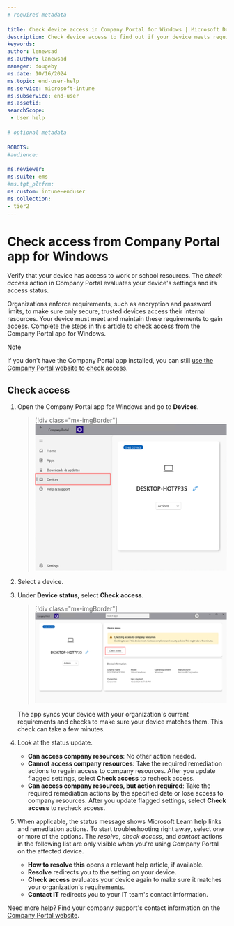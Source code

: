 ```yaml
---
# required metadata

title: Check device access in Company Portal for Windows | Microsoft Docs
description: Check device access to find out if your device meets requirements, and is able to access work or school resources. 
keywords:
author: lenewsad
ms.author: lanewsad
manager: dougeby
ms.date: 10/16/2024
ms.topic: end-user-help
ms.service: microsoft-intune
ms.subservice: end-user
ms.assetid: 
searchScope:
 - User help

# optional metadata

ROBOTS:  
#audience:

ms.reviewer: 
ms.suite: ems
#ms.tgt_pltfrm:
ms.custom: intune-enduser
ms.collection:
- tier2
---
```


# Check access from Company Portal app for Windows

Verify that your device has access to work or school resources. The *check access* action in Company Portal evaluates your device's settings and its access status.  

Organizations enforce requirements, such as encryption and password limits, to make sure only secure, trusted devices access their internal resources. Your device must meet and maintain these requirements to gain access. Complete the steps in this article to check access from the Company Portal app for Windows. 

> [!NOTE]
> If you don't have the Company Portal app installed, you can still [use the Company Portal website to check access](check-status-company-portal-website.md).

## Check access   

1. Open the Company Portal app for Windows and go to **Devices**.  

   > [!div class="mx-imgBorder"]
   > ![Screenshot of the Company Portal app for Windows highlighting the "Devices" option.](./media/check-device-access-windows-cpapp/company-portal-windows-devices.png) 

2. Select a device.  

3. Under **Device status**, select **Check access**. 

   > [!div class="mx-imgBorder"]
   > ![Image of the Company Portal app Devices page highlighting the "Check access" button ](./media/check-device-access-windows-cpapp/company-portal-windows-check-access.png) 


    The app syncs your device with your organization's current requirements and checks to make sure your device matches them. This check can take a few minutes.  

4. Look at the status update. 
   - **Can access company resources**: No other action needed.      
   - **Cannot access company resources**: Take the required remediation actions to regain access to company resources. After you update flagged settings, select **Check access** to recheck access.     
   - **Can access company resources, but action required**: Take the required remediation actions by the specified date or lose access to company resources. After you update flagged settings, select **Check access** to recheck access.   
   
5. When applicable, the status message shows Microsoft Learn help links and remediation actions. To start troubleshooting right away, select one or more of the options. The *resolve*, *check access*, and *contact* actions in the following list are only visible when you're using Company Portal on the affected device.  

     * **How to resolve this** opens a relevant help article, if available.  
     * **Resolve** redirects you to the setting on your device.  
     * **Check access** evaluates your device again to make sure it matches your organization's requirements.  
     * **Contact IT** redirects you to your IT team's contact information.   

Need more help? Find your company support's contact information on the [Company Portal website](https://go.microsoft.com/fwlink/?linkid=2010980).
